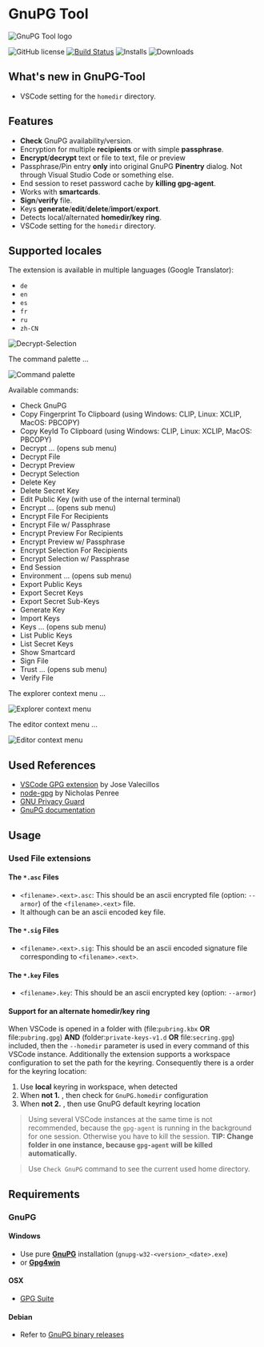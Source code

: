 # GnuPG Tool

![GnuPG Tool logo](https://raw.githubusercontent.com/heilingbrunner/vscode-gnupg-tool/master/images/vscode-gnupg-tool-logo.png)

![GitHub license](https://img.shields.io/badge/license-MIT-blue.svg)
[![Build Status](https://travis-ci.org/heilingbrunner/vscode-gnupg-tool.svg?branch=master)](https://travis-ci.org/heilingbrunner/vscode-gnupg-tool)
![Installs](https://vsmarketplacebadge.apphb.com/installs-short/JHeilingbrunner.vscode-gnupg-tool.svg)
![Downloads](https://vsmarketplacebadge.apphb.com/downloads-short/JHeilingbrunner.vscode-gnupg-tool.svg)

## What's new in GnuPG-Tool

- VSCode setting for the `homedir` directory.

## Features

- __Check__ GnuPG availability/version.
- Encryption for multiple __recipients__ or with simple __passphrase__.
- __Encrypt__/__decrypt__ text or file to text, file or preview
- Passphrase/Pin entry __only__ into original GnuPG __Pinentry__ dialog. Not through Visual Studio Code or something else.
- End session to reset password cache by __killing gpg-agent__.
- Works with __smartcards__.
- __Sign__/__verify__ file.
- Keys __generate__/__edit__/__delete__/__import__/__export__.
- Detects local/alternated __homedir/key ring__.
- VSCode setting for the `homedir` directory.

## Supported locales

The extension is available in multiple languages (Google Translator):

- `de`
- `en`
- `es`
- `fr`
- `ru`
- `zh-CN`

![Decrypt-Selection](https://raw.githubusercontent.com/heilingbrunner/vscode-gnupg-tool/master/images/decryptselection.gif)

The command palette ...

![Command palette](https://raw.githubusercontent.com/heilingbrunner/vscode-gnupg-tool/master/images/command-palette.png)

Available commands:

- Check GnuPG
- Copy Fingerprint To Clipboard (using Windows: CLIP, Linux: XCLIP, MacOS: PBCOPY)
- Copy KeyId To Clipboard (using Windows: CLIP, Linux: XCLIP, MacOS: PBCOPY)
- Decrypt ... (opens sub menu)
- Decrypt File
- Decrypt Preview
- Decrypt Selection
- Delete Key
- Delete Secret Key
- Edit Public Key (with use of the internal terminal)
- Encrypt ... (opens sub menu)
- Encrypt File For Recipients
- Encrypt File w/ Passphrase
- Encrypt Preview For Recipients
- Encrypt Preview w/ Passphrase
- Encrypt Selection For Recipients
- Encrypt Selection w/ Passphrase
- End Session
- Environment ... (opens sub menu)
- Export Public Keys
- Export Secret Keys
- Export Secret Sub-Keys
- Generate Key
- Import Keys
- Keys ... (opens sub menu)
- List Public Keys
- List Secret Keys
- Show Smartcard
- Sign File
- Trust ... (opens sub menu)
- Verify File

The explorer context menu ...

![Explorer context menu](https://raw.githubusercontent.com/heilingbrunner/vscode-gnupg-tool/master/images/explorer-context-menu.png)

The editor context menu ...

![Editor context menu](https://raw.githubusercontent.com/heilingbrunner/vscode-gnupg-tool/master/images/editor-context-menu.png)

## Used References

- [VSCode GPG extension](https://marketplace.visualstudio.com/items?itemName=jvalecillos.gpg) by Jose Valecillos
- [node-gpg](https://github.com/drudge/node-gpg) by Nicholas Penree
- [GNU Privacy Guard](https://en.wikipedia.org/wiki/GNU_Privacy_Guard)
- [GnuPG documentation](https://www.gnupg.org/documentation/manuals/gnupg/index.html#SEC_Contents) 

## Usage

### Used File extensions

#### The `*.asc` Files

- `<filename>.<ext>.asc`: This should be an ascii encrypted file (option: `--armor`) of the `<filename>.<ext>` file.
- It although can be an ascii encoded key file.

#### The `*.sig` Files

- `<filename>.<ext>.sig`: This should be an ascii encoded signature file corresponding to `<filename>.<ext>`.

#### The `*.key` Files

- `<filename>.key`: This should be an ascii encrypted key (option: `--armor`)

#### Support for an alternate homedir/key ring

When VSCode is opened in a folder with (file:`pubring.kbx` __OR__ file:`pubring.gpg`) __AND__ (folder:`private-keys-v1.d` __OR__ file:`secring.gpg`) included, then the `--homedir` parameter is used in every command of this VSCode instance.
Additionally the extension supports a workspace configuration to set the path for the keyring. Consequently there is a order for the keyring location:

1. Use __local__ keyring in workspace, when detected
2. When __not 1.__ , then check for `GnuPG.homedir` configuration
3. When __not 2.__ , then use GnuPG default keyring location

> Using several VSCode instances at the same time is not recommended, because the `gpg-agent` is running in the background for one session. Otherwise you have to kill the session. __TIP: Change folder in one instance, because `gpg-agent` will be killed automatically.__

> Use `Check GnuPG` command to see the current used home directory.

## Requirements

### GnuPG

#### Windows

- Use pure [__GnuPG__](https://www.gnupg.org/ftp/gcrypt/binary/) installation (`gnupg-w32-<version>_<date>.exe`)
- or [__Gpg4win__](https://www.gpg4win.de/)

#### OSX

- [GPG Suite](https://gpgtools.org/)

#### Debian

- Refer to [GnuPG binary releases](https://gnupg.org/download/)

